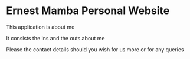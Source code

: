 # Ernest Mamba Personal Website
This application is about me

It consists the ins and the outs about me

Please the contact details should you wish for us more or for any queries

